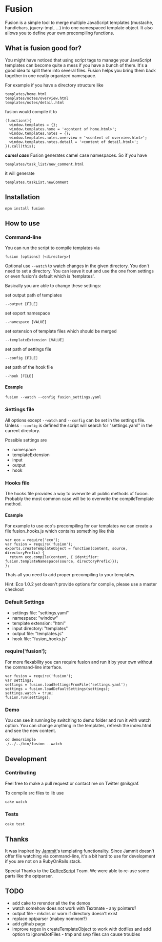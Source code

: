 # Fusion

Fusion is a simple tool to merge multiple JavaScript templates (mustache, handlebars, jquery-tmpl, …) into one namespaced template object. It also allows you to define your own precompiling functions.

## What is fusion good for?

You might have noticed that using script tags to manage your JavaScript templates can become quite a mess if you have a bunch of them. It's a good idea to split them into several files. Fusion helps you bring them back together in one neatly organized namespace.

For example if you have a directory structure like

    templates/home.html
    templates/notes/overview.html
    templates/notes/detail.html

fusion would compile it to

    (function(){
      window.templates = {};
      window.templates.home = '<content of home.html>';
      window.templates.notes = {};
      window.templates.notes.overview = '<content of overview.html>';
      window.templates.notes.detail = '<content of detail.html>';
    }).call(this);

***camel case*** Fusion generates camel case namespaces. So if you have

    templates/task_list/new_comment.html

it will generate

    templates.taskList.newComment

## Installation

    npm install fusion

## How to use

### Command-line

You can run the script to compile templates via

    fusion [options] [<directory>]

Optional use `--watch` to watch changes in the given directory.
You don't need to set a directory. You can leave it out and use
the one from settings or even fusion's default which is 'templates'.

Basically you are able to change these settings:

set output path of templates

    --output [FILE]

set export namespace

    --namespace [VALUE]

set extension of template files which should be merged

    --templateExtension [VALUE]

set path of settings file

    --config [FILE]

set path of the hook file

    --hook [FILE]

#### Example

    fusion --watch --config fusion_settings.yaml

### Settings file

All options except `--watch` and `--config` can be set in the settings file.
Unless `--config` is defined the script will search for "settings.yaml"
in the current directory.

Possible settings are

* namespace
* templateExtension
* input
* output
* hook

### Hooks file

The hooks file provides a way to overwrite all public methods of fusion.
Probably the most common case will be to overwrite the compileTemplate method.

#### Example

For example to use eco's precompiling for our templates we can create a file
fusion_hooks.js which contains something like this

    var eco = require('eco');
    var fusion = require('fusion');
    exports.createTemplateObject = function(content, source, directoryPrefix) {
      return eco.compile(content, { identifier: fusion.templateNamespace(source, directoryPrefix)});
    };

Thats all you need to add proper precompiling to your templates.

Hint: Eco 1.0.2 yet doesn't provide options for compile, please use a master checkout

### Default Settings

* settings file: "settings.yaml"
* namespace: "window"
* template extension: "html"
* input directory: "templates"
* output file: "templates.js"
* hook file: "fusion_hooks.js"

### require('fusion');

For more flexability you can require fusion and run it by your own without the command-line interface.

    var fusion = require('fusion');
    var settings;
    settings = fusion.loadSettingsFromFile('settings.yaml');
    settings = fusion.loadDefaultSettings(settings);
    settings.watch = true;
    fusion.run(settings);

### Demo

You can see it running by switching to demo folder and run it with watch option.
You can change anything in the templates, refresh the index.html and see the new content.

    cd demo/simple
    ./../../bin/fusion --watch

## Development

### Contributing

Feel free to make a pull request or contact me on Twitter @nikgraf.

To compile src files to lib use

    cake watch

### Tests

    cake test

## Thanks

It was inspired by [Jammit](http://documentcloud.github.com/jammit/)'s templating functionality. Since Jammit doesn't offer file watching via command-line, it's a bit hard to use for development if you are not on a RubyOnRails stack.

Special Thanks to the [CoffeeScript](http://jashkenas.github.com/coffee-script/) Team. We were able to re-use some parts like the optparser.

## TODO

* add cake to rerender all the the demos
* watch somehow does not work with Textmate - any pointers?
* output file - mkdirs or warn if directory doesn't exist
* replace optparser (mabey nomnom?)
* add github page
* improve regex in createTemplateObject to work with dotfiles and add option to ignoreDotFiles - tmp and swp files can cause troubles
